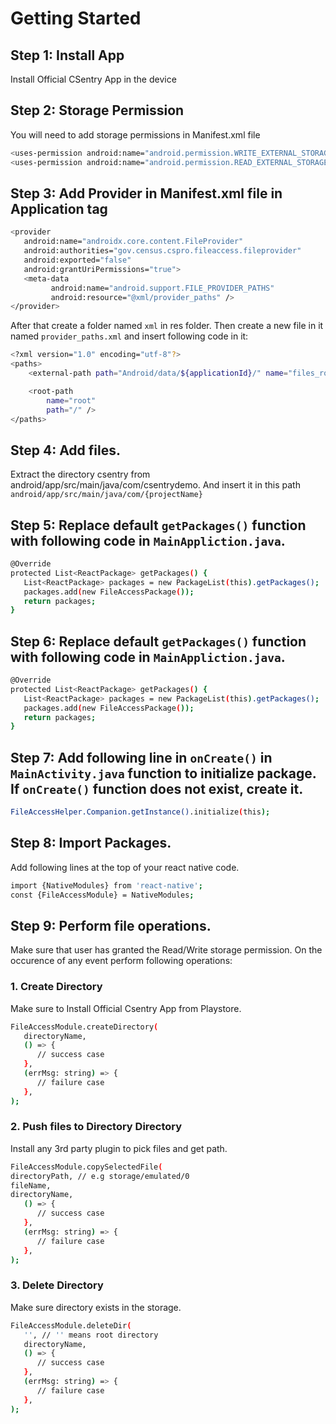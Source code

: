 # Getting Started

## Step 1: Install App

Install Official CSentry App in the device

## Step 2: Storage Permission

You will need to add storage permissions in Manifest.xml file

```bash
<uses-permission android:name="android.permission.WRITE_EXTERNAL_STORAGE"/>
<uses-permission android:name="android.permission.READ_EXTERNAL_STORAGE"/>
```

## Step 3: Add Provider in Manifest.xml file in Application tag

```bash
<provider
   android:name="androidx.core.content.FileProvider"
   android:authorities="gov.census.cspro.fileaccess.fileprovider"
   android:exported="false"
   android:grantUriPermissions="true">
   <meta-data
         android:name="android.support.FILE_PROVIDER_PATHS"
         android:resource="@xml/provider_paths" />
</provider>
```

After that create a folder named `xml` in res folder. Then create a new file in it named `provider_paths.xml` and insert following code in it:

```bash
<?xml version="1.0" encoding="utf-8"?>
<paths>
    <external-path path="Android/data/${applicationId}/" name="files_root" />

    <root-path
        name="root"
        path="/" />
</paths>
```

## Step 4: Add files.

Extract the directory csentry from android/app/src/main/java/com/csentrydemo. And insert it in this path `android/app/src/main/java/com/{projectName}`

## Step 5: Replace default `getPackages()` function with following code in `MainAppliction.java`.

```bash
@Override
protected List<ReactPackage> getPackages() {
   List<ReactPackage> packages = new PackageList(this).getPackages();
   packages.add(new FileAccessPackage());
   return packages;
}
```

## Step 6: Replace default `getPackages()` function with following code in `MainAppliction.java`.

```bash
@Override
protected List<ReactPackage> getPackages() {
   List<ReactPackage> packages = new PackageList(this).getPackages();
   packages.add(new FileAccessPackage());
   return packages;
}
```

## Step 7: Add following line in `onCreate()` in `MainActivity.java` function to initialize package. If `onCreate()` function does not exist, create it.

```bash
FileAccessHelper.Companion.getInstance().initialize(this);
```

## Step 8: Import Packages.

Add following lines at the top of your react native code.

```bash
import {NativeModules} from 'react-native';
const {FileAccessModule} = NativeModules;
```

## Step 9: Perform file operations.

Make sure that user has granted the Read/Write storage permission.
On the occurence of any event perform following operations:

### 1. Create Directory

Make sure to Install Official Csentry App from Playstore.

```bash
FileAccessModule.createDirectory(
   directoryName,
   () => {
      // success case
   },
   (errMsg: string) => {
      // failure case
   },
);
```

### 2. Push files to Directory Directory

Install any 3rd party plugin to pick files and get path.

```bash
FileAccessModule.copySelectedFile(
directoryPath, // e.g storage/emulated/0
fileName,
directoryName,
   () => {
      // success case
   },
   (errMsg: string) => {
      // failure case
   },
);
```

### 3. Delete Directory

Make sure directory exists in the storage.

```bash
FileAccessModule.deleteDir(
   '', // '' means root directory
   directoryName,
   () => {
      // success case
   },
   (errMsg: string) => {
      // failure case
   },
);
```